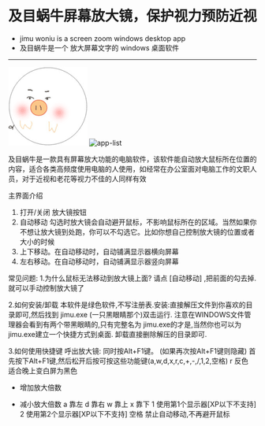 # 及目蜗牛屏幕放大镜，保护视力预防近视

- jimu woniu is a screen zoom windows desktop app
- 及目蜗牛是一个 放大屏幕文字的 windows 桌面软件

---
![app-logo](https://github.com/cititic/zhu18/blob/master/assets/logo.gif?raw=true)
![app-list](https://github.com/cititic/zhu18/blob/master/assets/jimu-woniu.jpg?raw=true)

及目蜗牛是一款具有屏幕放大功能的电脑软件，该软件能自动放大鼠标所在位置的内容，适合各类高频度使用电脑的人使用，如经常在办公室面对电脑工作的文职人员，对于近视和老花等视力不佳的人同样有效

主界面介绍
1. 打开/关闭 放大镜按钮
2. 自动移动 勾选时放大镜会自动避开鼠标，不影响鼠标所在的区域。当然如果你不想让放大镜到处跑，你可以不勾选它。比如你想自己控制放大镜的位置或者大小的时候
3. 上下移动。在自动移动时，自动铺满显示器横向屏幕
4. 左右移动。在自动移动时，自动铺满显示器竖向屏幕

常见问题:
1.为什么鼠标无法移动到放大镜上面?
  请点 [自动移动] ,把前面的勾去掉. 就可以手动控制放大镜了

2.如何安装/卸载
  本软件是绿色软件,不写注册表.安装:直接解压文件到你喜欢的目录即可,然后找到 jimu.exe (一只黑眼睛那个)双击运行. 注意在WINDOWS文件管理器会看到有两个带黑眼睛的,只有完整名为 jimu.exe的才是,当然你也可以为jimu.exe建立一个快捷方式到桌面. 卸载直接删除解压的目录即可.

3.如何使用快捷键
  呼出放大镜: 同时按Alt+F1键。 (如果再次按Alt+F1键则隐藏)
  首先按下Alt+F1键,然后松开后按可按这些功能键(a,w,d,x,r,c,+,-,/,1,2,空格)
  r 反色 适合晚上变白屏为黑色
  + 增加放大倍数
  - 减小放大倍数
  a 靠左
  d 靠右
  w 靠上
  x 靠下
  1 使用第1个显示器[XP以下不支持]
  2 使用第2个显示器[XP以下不支持]
  空格 禁止自动移动,不再避开鼠标